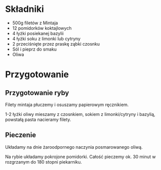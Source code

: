 # Składniki
 - 500g filetów z Mintaja
 - 12 pomidorków koktajlowych
 - 4 łyżki posiekanej bazylii
 - 4 łyżki soku z limonki lub cytryny
 - 2 przeciśnięte przez praskę ząbki czosnku
 - Sól i pieprz do smaku
 - Oliwa
# Przygotowanie
## Przygotowanie ryby 
Filety mintaja płuczemy i osuszamy papierowym ręcznikiem.

1-2 łyżki oliwy mieszamy z czosnkiem, sokiem z limonki/cytryny i bazylią, powstałą pasta nacieramy filety.
## Pieczenie
Układamy na dnie żaroodpornego naczynia posmarowanego oliwą.

Na rybie układamy pokrojone pomidorki.
Całość pieczemy ok. 30 minut w rozgrzanym do 180 stopni piekarniku.
